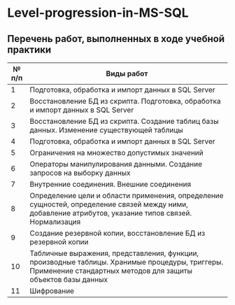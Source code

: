 # Level-progression-in-MS-SQL

## Перечень работ, выполненных в ходе учебной практики

| № п/п | Виды работ                                                                                                                                                       | 
|-------|------------------------------------------------------------------------------------------------------------------------------------------------------------------|
| 1     | Подготовка, обработка и импорт данных в SQL Server                                                                                                               |
| 2     | Восстановление БД из скрипта. Подготовка, обработка и импорт данных в SQL Server                                                                                 |
| 3     | Восстановление БД из скрипта. Создание таблиц базы данных. Изменение существующей таблицы                                                                        |
| 4     | Подготовка, обработка и импорт данных в SQL Server                                                                                                               |
| 5     | Ограничения на множество допустимых значений                                                                                                                     |
| 6     | Операторы манипулирования данными. Создание запросов на выборку данных                                                                                           |
| 7     | Внутренние соединения. Внешние соединения                                                                                                                        |
| 8     | Определение цели и области применения, определение сущностей, определение связей между ними, добавление атрибутов, указание типов связей. Нормализация           |  
| 9     | Создание резервной копии, восстановление БД из резервной копии                                                                                                   |  
| 10    | Табличные выражения, представления, функции, производные таблицы. Хранимые процедуры, триггеры. Применение стандартных методов для защиты объектов базы данных   |    
| 11    | Шифрование                                                                                                                                                       |  
